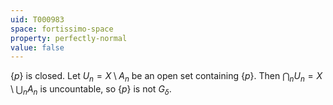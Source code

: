 ```yaml
---
uid: T000983
space: fortissimo-space
property: perfectly-normal
value: false
---
```

$\{p\}$ is closed. Let $U_n = X \setminus A_n$ be an open set containing $\{p\}$. Then $\bigcap_n U_n = X \setminus \bigcup_n A_n$ is uncountable, so $\{p\}$ is not $G_\delta$.

